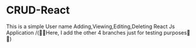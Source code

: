 # CRUD-React
This is a simple User name Adding,Viewing,Editing,Deleting React Js Application
/(🛑🛑Here, I add the other 4 branches just for testing purposes🛑🛑)
